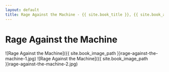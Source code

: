 ```yaml
---
layout: default
title: Rage Against the Machine - {{ site.book_title }}, {{ site.book_author }}
---
```


# Rage Against the Machine

![Rage Against the Machine]({{ site.book_image_path }}rage-against-the-machine-1.jpg)
![Rage Against the Machine]({{ site.book_image_path }}rage-against-the-machine-2.jpg)
